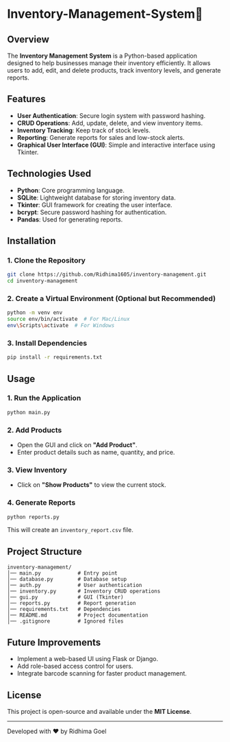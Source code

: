 # Inventory-Management-System🚀


## Overview
The **Inventory Management System** is a Python-based application designed to help businesses manage their inventory efficiently. It allows users to add, edit, and delete products, track inventory levels, and generate reports.

## Features
- **User Authentication**: Secure login system with password hashing.
- **CRUD Operations**: Add, update, delete, and view inventory items.
- **Inventory Tracking**: Keep track of stock levels.
- **Reporting**: Generate reports for sales and low-stock alerts.
- **Graphical User Interface (GUI)**: Simple and interactive interface using Tkinter.

## Technologies Used
- **Python**: Core programming language.
- **SQLite**: Lightweight database for storing inventory data.
- **Tkinter**: GUI framework for creating the user interface.
- **bcrypt**: Secure password hashing for authentication.
- **Pandas**: Used for generating reports.

## Installation
### 1. Clone the Repository
```sh
git clone https://github.com/Ridhima1605/inventory-management.git
cd inventory-management
```

### 2. Create a Virtual Environment (Optional but Recommended)
```sh
python -m venv env
source env/bin/activate  # For Mac/Linux
env\Scripts\activate  # For Windows
```

### 3. Install Dependencies
```sh
pip install -r requirements.txt
```

## Usage
### 1. Run the Application
```sh
python main.py
```
### 2. Add Products
- Open the GUI and click on **"Add Product"**.
- Enter product details such as name, quantity, and price.

### 3. View Inventory
- Click on **"Show Products"** to view the current stock.

### 4. Generate Reports
```sh
python reports.py
```
This will create an `inventory_report.csv` file.

## Project Structure
```
inventory-management/
│── main.py            # Entry point
│── database.py        # Database setup
│── auth.py            # User authentication
│── inventory.py       # Inventory CRUD operations
│── gui.py             # GUI (Tkinter)
│── reports.py         # Report generation
│── requirements.txt   # Dependencies
│── README.md          # Project documentation
│── .gitignore         # Ignored files
```

## Future Improvements
- Implement a web-based UI using Flask or Django.
- Add role-based access control for users.
- Integrate barcode scanning for faster product management.

## License
This project is open-source and available under the **MIT License**.

---

Developed with ❤️ by Ridhima Goel
